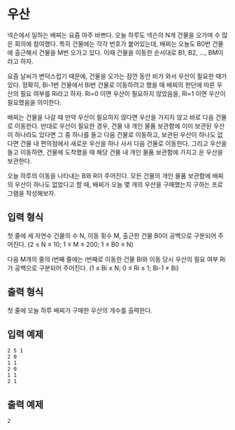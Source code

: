 # 우산

넥슨에서 일하는 배찌는 요즘 아주 바쁘다. 오늘 하루도 넥슨의 N개 건물을 오가며 수 많은 회의에 참여했다. 특히 건물에는 각각 번호가 붙어있는데, 배찌는 오늘도 B0번 건물에 출근해서 건물을 M번 오가고 있다. 이때 건물을 이동한 순서대로 B1, B2, ..., BM이라고 하자.

요즘 날씨가 변덕스럽기 때문에, 건물을 오가는 잠깐 동안 비가 와서 우산이 필요한 때가 있다. 정확히, Bi-1번 건물에서 Bi번 건물로 이동하려고 했을 때 배찌의 판단에 따른 우산의 필요 여부를 Ri라고 하자. Ri=0 이면 우산이 필요하지 않았음을, Ri=1 이면 우산이 필요했음을 의미한다.

배찌는 건물을 나갈 때 만약 우산이 필요하지 않다면 우산을 가지지 않고 바로 다음 건물로 이동한다. 반대로 우산이 필요한 경우, 건물 내 개인 물품 보관함에 이미 보관된 우산이 하나라도 있다면 그 중 하나를 들고 다음 건물로 이동하고, 보관된 우산이 하나도 없다면 건물 내 편의점에서 새로운 우산을 하나 사서 다음 건물로 이동한다. 그리고 우산을 들고 이동하면, 건물에 도착했을 때 해당 건물 내 개인 물품 보관함에 가지고 온 우산을 보관한다.

오늘 하루의 이동을 나타내는 B와 R이 주어진다. 모든 건물의 개인 물품 보관함에 배찌의 우산이 하나도 없었다고 할 때, 배찌가 오늘 몇 개의 우산을 구매했는지 구하는 프로그램을 작성해보자.

## 입력 형식

첫 줄에 세 자연수 건물의 수 N, 이동 횟수 M, 출근한 건물 B0이 공백으로 구분되어 주어진다. (2 ≤ N ≤ 10; 1 ≤ M ≤ 200; 1 ≤ B0 ≤ N)

다음 M개의 줄의 i번째 줄에는 i번째로 이동한 건물 Bi와 이동 당시 우산의 필요 여부 Ri가 공백으로 구분되어 주어진다. (1 ≤ Bi ≤ N; 0 ≤ Ri ≤ 1; Bi-1 ≠ Bi)

## 출력 형식

첫 줄에 오늘 하루 배찌가 구매한 우산의 개수를 출력한다.

## 입력 예제

```
2 5 1
2 0
1 1
2 0
1 1
2 1
```

## 출력 예제

```
2
```